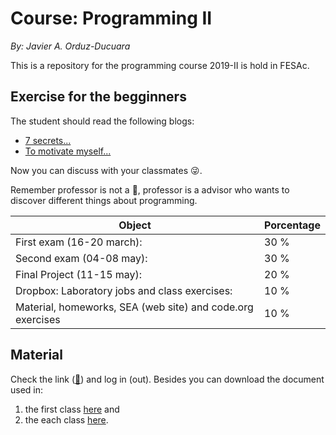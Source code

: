 # Course: Programming II
*By: Javier A. Orduz-Ducuara*

This is a repository for the programming course 2019-II is hold 
in FESAc. 


## Exercise for the begginners
The student should read the following blogs:
- [7 secrets...](https://www.codementor.io/codementorteam/7-secrets-to-staying-motivated-when-learning-to-code-a2dy7hqar) 
- [To motivate myself...](https://www.quora.com/What-can-I-do-to-motivate-myself-for-programming-regularly-for-4-6-hours)

Now you can discuss with your classmates :stuck_out_tongue_winking_eye:.


Remember professor is not a :cop:, professor is a advisor who wants to discover different things about 
programming.

   Object                                                         |  Porcentage  |
------------------------------------------------------------------| -------------|
  First exam (16-20 march):                 | 30 %         |
  Second exam (04-08 may):                 | 30 %         |
  Final Project (11-15 may):                        | 20 %         |
  Dropbox: Laboratory jobs and class exercises:                            | 10 %         |
  Material, homeworks, SEA (web site) and code.org exercises |10 %          |
  
## Material
Check the link ([:link:](http://sae.acatlan.unam.mx/)) and log in (out).
Besides you can download the document used in: 
1. the first class [here](https://www.dropbox.com/s/6h61y5tvjh5htqr/firstprgrmmng_II.pdf?dl=0) and 
2. the each class  [here](https://www.dropbox.com/s/nxp8bva28h9o0f8/prgrmmng_II.pdf?dl=0).

<!---
## Homework (Section is building, the final version will be ready the monday at 9:00am)

Hi guys! In this part all of you will find the first homework. 

To start you have to read the next papers:
- Read the abstract and Introduction of this [paper](https://arxiv.org/pdf/1307.1719.pdf) (Identifying change patterns in software history)
- Read [The golden age of software architecture](https://ieeexplore.ieee.org/document/1605176/)
- Read the parts 1 and 2 of the [The History of Software Architecture - In the Eye of the Practitioner](https://arxiv.org/pdf/1806.04055.pdf)

Now you have to write a report (nice document!) about the importance and the impact of the software in the actual world. 
Print and bring the document next August 15th (wednesday) to discuss in the class. :+1: 

## Referencias
1. Ir [:link:](http://www.mis-algoritmos.com/)
--->
